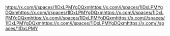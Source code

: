 https://x.com/i/spaces/1lDxLPMYgDQxmhttps://x.com/i/spaces/1lDxLPMYgDQxmhttps://x.com/i/spaces/1lDxLPMYgDQxmhttps://x.com/i/spaces/1lDxLPMYgDQxmhttps://x.com/i/spaces/1lDxLPMYgDQxmhttps://x.com/i/spaces/1lDxLPMYgDQxmhttps://x.com/i/spaces/1lDxLPMYgDQxmhttps://x.com/i/spaces/1lDxLPMY